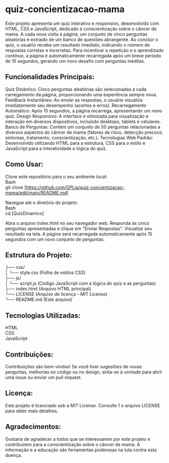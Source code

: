 # quiz-concientizacao-mama
Este projeto apresenta um quiz interativo e responsivo, desenvolvido com HTML, CSS e JavaScript, dedicado à conscientização sobre o câncer de mama. A cada nova visita à página, um conjunto de cinco perguntas aleatórias é extraído de um banco de questões abrangente. Ao concluir o quiz, o usuário recebe um resultado imediato, indicando o número de respostas corretas e incorretas. Para incentivar a repetição e o aprendizado contínuo, a página é automaticamente recarregada após um breve período de 15 segundos, gerando um novo desafio com perguntas inéditas.

## Funcionalidades Principais:
Quiz Dinâmico: Cinco perguntas aleatórias são selecionadas a cada carregamento da página, proporcionando uma experiência sempre nova.
Feedback Instantâneo: Ao enviar as respostas, o usuário visualiza imediatamente seu desempenho (acertos e erros).
Recarregamento Automático: Após 15 segundos, a página recarrega, apresentando um novo quiz.
Design Responsivo: A interface é otimizada para visualização e interação em diversos dispositivos, incluindo desktops, tablets e celulares.
Banco de Perguntas: Contém um conjunto de 50 perguntas relacionadas a diversos aspectos do câncer de mama (fatores de risco, detecção precoce, sintomas, tratamento, conscientização, etc.).
Tecnologias Web Padrão: Desenvolvido utilizando HTML para a estrutura, CSS para o estilo e JavaScript para a interatividade e lógica do quiz.

## Como Usar:
Clone este repositório para o seu ambiente local:
<br>Bash
<br>git clone [https://github.com/GPLia/quiz-concientizacao-mama/edit/main/README.md]

Navegue até o diretório do projeto:
<br>Bash
<br>cd [QuizDinamico]

Abra o arquivo index.html no seu navegador web.
Responda às cinco perguntas apresentadas e clique em "Enviar Respostas".
Visualize seu resultado na tela.
A página será recarregada automaticamente após 15 segundos com um novo conjunto de perguntas.

## Estrutura do Projeto:
├── css/ <br>
│   └── style.css         (Folha de estilos CSS)<br>
├── js/<br>
│   └── script.js        (Código JavaScript com a lógica do quiz e as perguntas)<br>
├── index.html           (Arquivo HTML principal)<br>
└── LICENSE              (Arquivo de licença - MIT License)<br>
└── README.md            (Este arquivo)<br>

## Tecnologias Utilizadas:
HTML<br>
CSS<br>
JavaScript<br>

## Contribuições:
Contribuições são bem-vindas! Se você tiver sugestões de novas perguntas, melhorias no código ou no design, sinta-se à vontade para abrir uma issue ou enviar um pull request.

## Licença:
Este projeto é licenciado sob a MIT License. Consulte 1  o arquivo LICENSE para obter mais detalhes.   

## Agradecimentos:
Gostaria de agradecer a todos que se interessarem por este projeto e contribuírem para a conscientização sobre o câncer de mama. A informação e a educação são ferramentas poderosas na luta contra esta doença.

